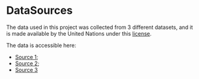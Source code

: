 # DataSources

The data used in this project was collected from 3 different datasets, and it is made available by the United Nations under this [license](https://creativecommons.org/licenses/by/3.0/igo/legalcode).

The data is accessible here:
- [Source 1](https://population.un.org/wpp/Download/Standard/CSV/);
- [Source 2](https://population.un.org/wpp/Download/Standard/Population/);
- [Source 3](https://www.kaggle.com/datasets/iamsouravbanerjee/human-development-index-dataset)
